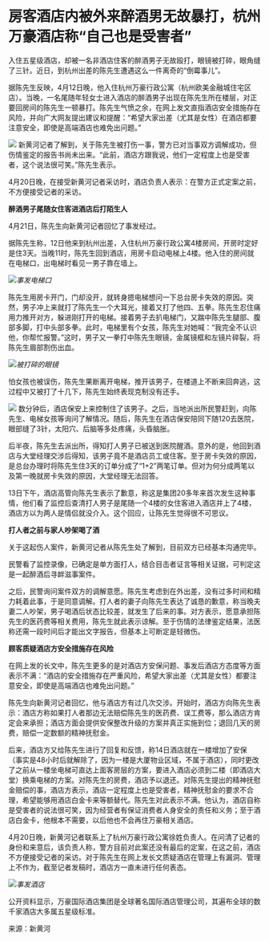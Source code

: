 # 房客酒店内被外来醉酒男无故暴打，杭州万豪酒店称“自己也是受害者”

入住五星级酒店，却被一名非酒店住客的醉酒男子无故殴打，眼镜被打碎，眼角缝了三针。近日，到杭州出差的陈先生遭遇这么一件离奇的“倒霉事儿”。

据陈先生反映，4月12日晚，他入住杭州万豪行政公寓（杭州欧美金融城住宅区店）。当晚，一名尾随年轻女士进入酒店的醉酒男子出现在陈先生所在楼层，对正要回房间的陈先生一顿暴打。陈先生气愤之余，在网上发文直指酒店安全措施存在风险，并向广大网友提出建议和提醒：“希望大家出差（尤其是女性）在酒店都要注意安全，即使是高端酒店也难免出问题。”

![](https://inews.gtimg.com/om_bt/OaVRKyzsAJFzWLX3XZ_3bD8rQFszk9GGJ9R7DbBWQ-OboAA/1000)
新黄河记者了解到，关于陈先生被打伤一事，警方已对当事双方调解成功，但伤情鉴定的报告书尚未出来。“此前，酒店方跟我说，他们一定程度上也是受害者，这个说法很可笑。”陈先生表示。

4月20日晚，在接受新黄河记者采访时，酒店负责人表示：在警方正式定案之前，不方便接受记者的采访。

**醉酒男子尾随女住客进酒店后打陌生人**

4月21日，陈先生向新黄河记者回忆了事发经过。

据陈先生称，12日他来到杭州出差，入住杭州万豪行政公寓4楼房间，开房时定好是住3天。当晚11时，陈先生回到酒店，用房卡启动电梯上4楼。他入住的房间就在电梯口，出电梯时看见一男子靠在墙上。

![](https://inews.gtimg.com/om_bt/OhhNODQ7KtkbWLHlMCq8xt8A0asJg0CiEg7KigIPLx0kAAA/1000)_事发电梯口_

陈先生用房卡开门，门却没开，就转身摁电梯想问一下总台房卡失效的原因。突然，男子冲上来就打了陈先生一个大耳光，接着又打了他四、五拳。陈先生忍住痛用力推开对方，躲进刚打开的电梯。接着男子去扒电梯门，又踹中陈先生腿部、腹部多脚，打中头部多拳。此时，电梯里有个女孩，陈先生对她喊：“我完全不认识他，你帮忙报警。”这时，男子又一拳打中陈先生眼镜，金属镜框和左镜片碎裂，将陈先生眉部割伤出血。

![](https://inews.gtimg.com/om_bt/ON84WJjhXmM1xYMNCFMmvcPKAQty6ai85z-_ahQFgZzksAA/1000)_被打碎的眼镜_

怕女孩也被误伤，陈先生果断离开电梯，推开该男子，在楼道上不断来回奔逃，这过程中又被打了十几下，陈先生始终表现克制没有还手。

![](https://inews.gtimg.com/om_bt/OtFkp30ZvMblUmvstBscMiTT-8XO4vfgeynrzzk7GZjqIAA/1000)
数分钟后，酒店保安上来控制住了该男子。之后，当地派出所民警赶到，向陈先生、电梯女孩等询问了解情况。随后，陈先生在酒店保安陪同下随120去医院，眼部缝了3针，太阳穴、后脑等多处疼痛，头昏脑胀。

后半夜，陈先生去派出所，得知打人男子已被送到医院醒酒。意外的是，他回到酒店与大堂经理交涉后得知，该男子竟不是酒店员工或住客。至于房卡失效的原因，是总台办理时将陈先生住3天的订单分成了“1+2”两笔订单。但对为何分成两笔以及第一晚就房卡失效的原因，大堂经理无法回答。

13日下午，酒店高管向陈先生表示了歉意，称这是集团20多年来首次发生这种事情，他们看了监控后查清打人男子是尾随一个4楼的女住客进入酒店并上了4楼，酒店方以为两人是情侣就没介入。这个回应，让陈先生觉得很不可思议。

**打人者之前与家人吵架喝了酒**

关于这起伤人案件，新黄河记者从陈先生处了解到，目前双方已经基本沟通完毕。

民警看了监控录像，已确定是单方面打人，结合目击者证言等相关证据，可判定这是一起醉酒后寻衅滋事案件。

之后，民警询问案件双方的调解意愿。陈先生考虑到在外出差，没有过多时间和精力耗着此事，于是同意调解。打人者的妻子向陈先生表达了诚恳的歉意，称当晚夫妻二人吵架，男子喝酒后状态比较差，就发生了后来的事。对方表示，愿意承担陈先生的医药费等相关费用，陈先生就此表示谅解。至于伤情的法律鉴定结果，法医称还需一段时间后才能出文字报告，但基本上可断定是轻微伤。

**顾客质疑酒店方安全措施存在风险**

在网上发的长文中，陈先生更多的是对酒店方安保问题、事发后酒店方态度等方面表示不满：“酒店的安全措施存在严重风险，希望大家出差（尤其是女性）都要注意安全，即使是高端酒店也难免出问题。”

陈先生向新黄河记者回忆，他与酒店方有过几次交涉。开始时，酒店方向陈先生表示：酒店方称如果打人者那边无法赔偿陈先生的医药费、误工费等，那么酒店方肯定会来承担；酒店方面会提供安保整改升级的方案并真正实施到位；退回几天的房费，赔偿一定数额的精神抚慰金。

后来，酒店方又给陈先生进行了回复和反馈，称14日酒店就在一楼增加了安保（事实是48小时后就解除了，因为一楼是大厦物业区域，不属于酒店），同时更改了之前从一楼坐电梯可直达上面客房层的方案，要进入酒店必须到二楼（即酒店大堂）换乘电梯的方案。对陈先生的房费，酒店予以退还。对陈先生提出的精神抚慰金赔偿的事，酒店方表示，酒店一定程度上也是受害者，精神抚慰金的要求不合理，希望能够用酒店白金卡来等额替代。陈先生对此表示不满。他认为，酒店自称是受害者的说法很可笑，因为经营者有保证消费者人身安全的责任和义务；至于酒店白金卡，他根本不需要，以后他也不会再住万豪相关酒店。

4月20日晚，新黄河记者联系上了杭州万豪行政公寓徐姓负责人。在问清了记者的身份和来意后，该负责人称，警方目前对此案还没有最后的定案，在这之前，酒店不方便接受记者的采访。对于陈先生在网上发长文质疑酒店在管理上有漏洞、管理上不作为，截至记者发稿时，酒店方一直未进行任何表态。

![](https://inews.gtimg.com/om_bt/OZzY0q1d9cxONdlpFG23rNZQzOE4oHjOJ4uCYcStyeNsYAA/1000)_事发酒店_

公开资料显示，万豪国际酒店集团是全球著名国际酒店管理公司，其遍布全球的数千家酒店大多属五星级标准。

来源：新黄河


